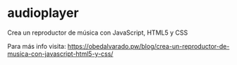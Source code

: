 # audioplayer
Crea un reproductor de música con JavaScript, HTML5 y CSS

Para más info visita: 
https://obedalvarado.pw/blog/crea-un-reproductor-de-musica-con-javascript-html5-y-css/
